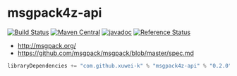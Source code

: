 # msgpack4z-api

[![Build Status](https://secure.travis-ci.org/msgpack4z/msgpack4z-api.png?branch=master)](http://travis-ci.org/msgpack4z/msgpack4z-api)
[![Maven Central](https://maven-badges.herokuapp.com/maven-central/com.github.xuwei-k/msgpack4z-api/badge.svg)](https://maven-badges.herokuapp.com/maven-central/com.github.xuwei-k/msgpack4z-api)
[![javadoc](http://javadoc-badge.appspot.com/com.github.xuwei-k/msgpack4z-api.svg?label=javadoc)](http://javadoc-badge.appspot.com/com.github.xuwei-k/msgpack4z-api?javadocio=true)
[![Reference Status](https://www.versioneye.com/java/com.github.xuwei-k:msgpack4z-api/reference_badge.svg?style=flat)](https://www.versioneye.com/java/com.github.xuwei-k:msgpack4z-api/references)

- <http://msgpack.org/>
- <https://github.com/msgpack/msgpack/blob/master/spec.md>

```scala
libraryDependencies += "com.github.xuwei-k" % "msgpack4z-api" % "0.2.0"
```
